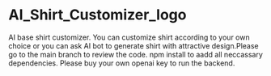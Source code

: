# AI_Shirt_Customizer_logo
AI base shirt customizer. You can customize shirt according to your own choice or you can ask AI bot to generate shirt with attractive design.Please go to the main branch to review the code. npm install to aadd all neccassary dependencies. Please buy your own openai key to run the backend.
